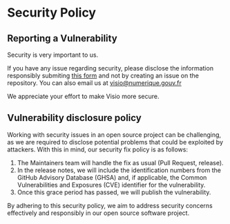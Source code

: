 # Security Policy

## Reporting a Vulnerability

Security is very important to us.

If you have any issue regarding security, please disclose the information responsibly submiting [this form](https://vdp.numerique.gouv.fr/p/Send-a-report?lang=en) and not by creating an issue on the repository. You can also email us at visio@numerique.gouv.fr

We appreciate your effort to make Visio more secure.

## Vulnerability disclosure policy

Working with security issues in an open source project can be challenging, as we are required to disclose potential problems that could be exploited by attackers. With this in mind, our security fix policy is as follows:

1. The Maintainers team will handle the fix as usual (Pull Request,
   release).
2. In the release notes, we will include the identification numbers from the
   GitHub Advisory Database (GHSA) and, if applicable, the Common Vulnerabilities
   and Exposures (CVE) identifier for the vulnerability.
3. Once this grace period has passed, we will publish the vulnerability.

By adhering to this security policy, we aim to address security concerns
effectively and responsibly in our open source software project.
